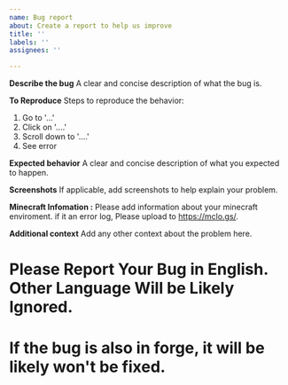 ```yaml
---
name: Bug report
about: Create a report to help us improve
title: ''
labels: ''
assignees: ''

---
```


**Describe the bug**
A clear and concise description of what the bug is.

**To Reproduce**
Steps to reproduce the behavior:
1. Go to '...'
2. Click on '....'
3. Scroll down to '....'
4. See error

**Expected behavior**
A clear and concise description of what you expected to happen.

**Screenshots**
If applicable, add screenshots to help explain your problem.

**Minecraft Infomation :**
Please add information about your minecraft enviroment. if it an error log, Please upload to https://mclo.gs/.


**Additional context**
Add any other context about the problem here.


# Please Report Your Bug in English. Other Language Will be Likely Ignored.

# If the bug is also in forge, it will be likely won't be fixed.
